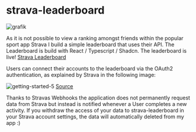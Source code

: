 # strava-leaderboard
![grafik](https://github.com/user-attachments/assets/569bdd0d-920f-4bcd-8577-425af26a4ef8)

As it is not possible to view a ranking amongst friends within the popular sport app Strava I build a simple leaderboard that uses their API.
The Leaderboard is build with React / Typescript / Shadcn. The leaderboard is live! [Strava Leaderboard](https://strava-leaderboard.nikolasschaber.de/) 

Users can connect their accounts to the leaderboard via the OAuth2 authentication, as explained by Strava in the following image:

![getting-started-5](https://github.com/user-attachments/assets/feba57e3-0956-49da-ab8d-3d442951a5f1)
[Source](https://developers.strava.com/docs/authentication/)

Thanks to Stravas Webhooks the application does not permanently request data from Strava but instead is notified whenever a User completes a new activity.
If you withdraw the access of your data to strava-leaderboard in your Strava account settings, the data will automatically deleted from my app :)
